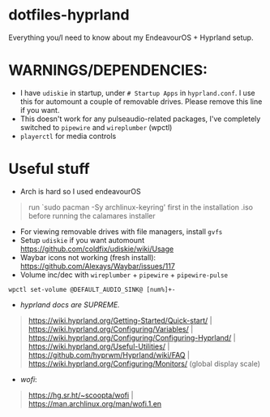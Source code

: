 # dotfiles-hyprland
Everything you/I need to know about my EndeavourOS + Hyprland setup.

# WARNINGS/DEPENDENCIES: 
- I have `udiskie` in startup, under `# Startup Apps` in `hyprland.conf`. I use this for automount a couple of removable drives. Please remove this line if you want.
- This doesn't work for any pulseaudio-related packages, I've completely switched to `pipewire` and `wireplumber` (wpctl)
- `playerctl` for media controls

# Useful stuff

- Arch is hard so I used endeavourOS
> run `sudo pacman -Sy archlinux-keyring' first in the installation .iso before running the calamares installer

- For viewing removable drives with file managers, install `gvfs`
- Setup `udiskie` if you want automount https://github.com/coldfix/udiskie/wiki/Usage
- Waybar icons not working (fresh install): https://github.com/Alexays/Waybar/issues/117
- Volume inc/dec with `wireplumber` + `pipewire` + `pipewire-pulse`
```
wpctl set-volume @DEFAULT_AUDIO_SINK@ [num%]+-
```

- *hyprland docs are SUPREME.*
> https://wiki.hyprland.org/Getting-Started/Quick-start/ | 
> https://wiki.hyprland.org/Configuring/Variables/ | 
> https://wiki.hyprland.org/Configuring/Configuring-Hyprland/ | 
> https://wiki.hyprland.org/Useful-Utilities/ | 
> https://github.com/hyprwm/Hyprland/wiki/FAQ | 
> https://wiki.hyprland.org/Configuring/Monitors/ (global display scale)


- *wofi*:
> https://hg.sr.ht/~scoopta/wofi | https://man.archlinux.org/man/wofi.1.en
